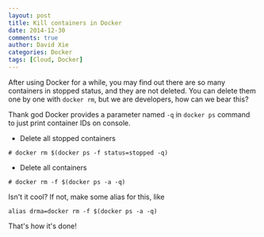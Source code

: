 ```yaml
---
layout: post
title: Kill containers in Docker
date: 2014-12-30
comments: true
author: David Xie
categories: Docker
tags: [Cloud, Docker]
---
```

After using Docker for a while, you may find out there are so many containers in stopped status, and they are not deleted. You can delete them one by one with `docker rm`, but we are developers, how can we bear this?

Thank god Docker provides a parameter named `-q` in `docker ps` command to just print container IDs on console.

* Delete all stopped containers

```
# docker rm $(docker ps -f status=stopped -q)
```

* Delete all containers

```
# docker rm -f $(docker ps -a -q)
```

Isn't it cool? If not, make some alias for this, like

```
alias drma=docker rm -f $(docker ps -a -q)
```

That's how it's done!
